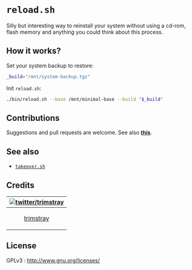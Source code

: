 # `reload.sh`

Silly but interesting way to reinstall your system without using a cd-rom, flash memory and anything you could think about this process.

## How it works?

Set your system backup to restore:

```bash
_build="/mnt/system-backup.tgz"
```

Init `reload.sh`:

```bash
./bin/reload.sh --base /mnt/minimal-base --build "$_build"
```

## Contributions

Suggestions and pull requests are welcome. See also **[this](CONTRIBUTING.md)**.

## See also

* [`takeover.sh`](https://github.com/marcan/takeover.sh)

## Credits

| [![twitter/trimstray](https://avatars2.githubusercontent.com/u/31127917?s=140&v=4)](https://twitter.com/trimstray "Follow @trimstray on Twitter") |
|---|
| <p align="center"><a href="https://github.com/trimstray">trimstray</a></p> |

## License

GPLv3 : <http://www.gnu.org/licenses/>
